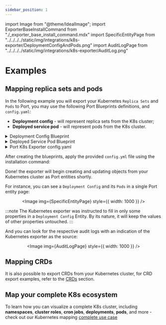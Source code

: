 ```yaml
---
sidebar_position: 1
---
```


import Image from "@theme/IdealImage";
import ExporterBaseInstallCommand from "./\_exporter_base_install_command.mdx"
import SpecificEntityPage from "../../../../static/img/integrations/k8s-exporter/DeploymentConfigAndPods.png"
import AuditLogPage from "../../../../static/img/integrations/k8s-exporter/AuditLog.png"

# Examples

## Mapping replica sets and pods

In the following example you will export your Kubernetes `Replica Sets` and `Pods` to Port, you may use the following Port Blueprints definitions, and `config.yaml`:

- **Deployment config** - will represent replica sets from the K8s cluster;
- **Deployed service pod** - will represent pods from the K8s cluster.

<details>
<summary> Deployment Config Blueprint </summary>

```json showLineNumbers
{
  "identifier": "deploymentConfig",
  "title": "Deployment Config",
  "icon": "Cluster",
  "schema": {
    "properties": {
      "newRelicUrl": {
        "type": "string",
        "format": "url",
        "title": "New Relic",
        "description": "Link to the new relic dashboard of the service",
        "default": "https://newrelic.com"
      },
      "sentryUrl": {
        "type": "string",
        "format": "url",
        "title": "Sentry URL",
        "description": "Link to the new sentry dashboard of the service",
        "default": "https://sentry.io/"
      },
      "prometheusUrl": {
        "type": "string",
        "format": "url",
        "title": "Prometheus URL",
        "default": "https://prometheus.io"
      },
      "locked": {
        "type": "boolean",
        "title": "Locked",
        "default": false,
        "description": "Are deployments currently allowed for this configuration",
        "icon": "Lock"
      },
      "creationTimestamp": {
        "type": "string",
        "title": "Creation Timestamp",
        "format": "date-time"
      },
      "annotations": {
        "type": "object",
        "title": "Annotations"
      },
      "status": {
        "type": "object",
        "title": "Status"
      }
    },
    "required": []
  },
  "mirrorProperties": {},
  "calculationProperties": {},
  "relations": {}
}
```

</details>

<details>
<summary> Deployed Service Pod Blueprint </summary>

```json showLineNumbers
{
  "identifier": "deployedServicePod",
  "title": "Deployed Service Pod",
  "icon": "Cluster",
  "schema": {
    "properties": {
      "startTime": {
        "type": "string",
        "title": "Start Time",
        "format": "date-time"
      },
      "phase": {
        "type": "string",
        "title": "Phase",
        "enum": ["Pending", "Running", "Succeeded", "Failed", "Unknown"],
        "enumColors": {
          "Pending": "yellow",
          "Running": "blue",
          "Succeeded": "green",
          "Failed": "red",
          "Unknown": "darkGray"
        }
      },
      "labels": {
        "type": "object",
        "title": "Labels"
      },
      "containers": {
        "title": "Containers",
        "type": "array"
      },
      "conditions": {
        "type": "array",
        "title": "Conditions"
      }
    },
    "required": []
  },
  "mirrorProperties": {},
  "calculationProperties": {},
  "relations": {
    "deploymentConfig": {
      "target": "deploymentConfig",
      "required": false,
      "many": false
    }
  }
}
```

</details>

<details>
<summary> Port K8s Exporter config.yaml </summary>

```yaml showLineNumbers
resources: # List of K8s resources to list, watch, and export to Port.
  - kind: apps/v1/replicasets # group/version/resource (G/V/R) format
    selector:
      query: .metadata.namespace | startswith("kube") | not # JQ boolean query. If evaluated to false - skip syncing the object.
    port:
      entity:
        mappings: # Mappings between one K8s object to one or many Port Entities. Each value is a JQ query.
          - identifier: .metadata.name
            title: .metadata.name
            blueprint: '"deploymentConfig"'
            properties:
              creationTimestamp: .metadata.creationTimestamp
              annotations: .metadata.annotations
              status: .status
  - kind: v1/pods
    selector:
      query: .metadata.namespace | startswith("kube") | not
    port:
      entity:
        mappings:
          - identifier: .metadata.name
            title: .metadata.name
            blueprint: '"deployedServicePod"'
            properties:
              startTime: .status.startTime
              phase: .status.phase
              labels: .metadata.labels
              containers: (.spec.containers | map({image, resources})) + .status.containerStatuses | group_by(.image) | map(add)
              conditions: .status.conditions
            relations:
              deploymentConfig: .metadata.ownerReferences[0].name
```

</details>

After creating the blueprints, apply the provided `config.yml` file using the installation command:

<ExporterBaseInstallCommand />

Done! the exporter will begin creating and updating objects from your Kubernetes cluster as Port entities shortly.

For instance, you can see a `Deployment Config` and its `Pods` in a single Port entity page:

<center>

<Image img={SpecificEntityPage} style={{ width: 1000 }} />

</center>

:::note
The Kubernetes exporter was instructed to fill in only some properties in a `Deployment Config` Entity. By its nature, it will keep the values of other properties untouched.
:::

And you can look for the respective audit logs with an indication of the Kubernetes exporter as the source:

<center>

<Image img={AuditLogPage} style={{ width: 1000 }} />

</center>

## Mapping CRDs

It is also possible to export CRDs from your Kubernetes cluster, for CRD export examples, refer to the [CRDs](./CRDs/crds.md) section.

## Map your complete K8s ecosystem

To learn how you can visualize a complete K8s cluster, including **namespaces**, **cluster roles**, **cron jobs**, **deployments**, **pods**, and more - check out our Kubernetes mapping [complete use case](../../../complete-use-cases/full-kubernetes-exporter.md)
